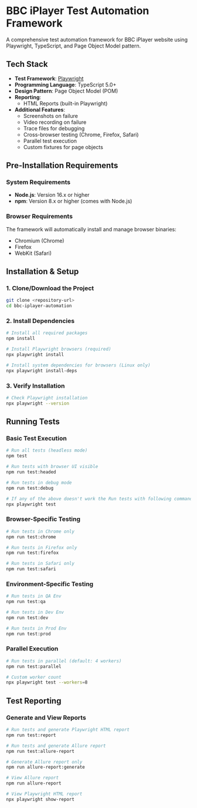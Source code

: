 # BBC iPlayer Test Automation Framework

A comprehensive test automation framework for BBC iPlayer website using Playwright, TypeScript, and Page Object Model pattern.

## Tech Stack

- **Test Framework**: [Playwright](https://playwright.dev/)
- **Programming Language**: TypeScript 5.0+
- **Design Pattern**: Page Object Model (POM)
- **Reporting**: 
  - HTML Reports (built-in Playwright)
- **Additional Features**:
  - Screenshots on failure
  - Video recording on failure
  - Trace files for debugging
  - Cross-browser testing (Chrome, Firefox, Safari)
  - Parallel test execution
  - Custom fixtures for page objects



##  Pre-Installation Requirements

### System Requirements
- **Node.js**: Version 16.x or higher
- **npm**: Version 8.x or higher (comes with Node.js)


### Browser Requirements
The framework will automatically install and manage browser binaries:
- Chromium (Chrome)
- Firefox
- WebKit (Safari)

## Installation & Setup

### 1. Clone/Download the Project
```bash
git clone <repository-url>
cd bbc-iplayer-automation
```

### 2. Install Dependencies
```bash
# Install all required packages
npm install

# Install Playwright browsers (required)
npx playwright install

# Install system dependencies for browsers (Linux only)
npx playwright install-deps
```

### 3. Verify Installation
```bash
# Check Playwright installation
npx playwright --version
```



##  Running Tests

### Basic Test Execution
```bash
# Run all tests (headless mode)
npm test

# Run tests with browser UI visible
npm run test:headed

# Run tests in debug mode
npm run test:debug

# If any of the above doesn't work the Run tests with following command
npx playwright test
```

### Browser-Specific Testing
```bash
# Run tests in Chrome only
npm run test:chrome

# Run tests in Firefox only
npm run test:firefox

# Run tests in Safari only
npm run test:safari
```

### Environment-Specific Testing
```bash
# Run tests in QA Env
npm run test:qa

# Run tests in Dev Env
npm run test:dev

# Run tests in Prod Env
npm run test:prod
```

### Parallel Execution
```bash
# Run tests in parallel (default: 4 workers)
npm run test:parallel

# Custom worker count
npx playwright test --workers=8
```


## Test Reporting

### Generate and View Reports
```bash
# Run tests and generate Playwright HTML report
npm run test:report

# Run tests and generate Allure report
npm run test:allure-report

# Generate Allure report only
npm run allure-report:generate

# View Allure report
npm run allure-report

# View Playwright HTML report
npx playwright show-report
```